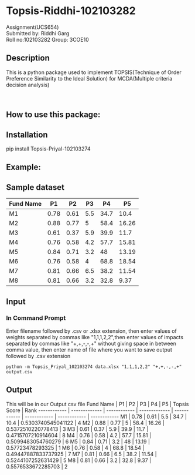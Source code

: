 # Topsis-Riddhi-102103282

Assignment(UCS654)<br>
Submitted by: Riddhi Garg<br>
Roll no:102103282
Group: 3COE10

## Description

This is a python package used to implement TOPSIS(Technique of Order Preference Similarity to the Ideal Solution) for MCDA(Multiple criteria decision analysis)

<br>

## How to use this package:

## Installation

pip install Topsis-Priyal-102103274

## Example:

## Sample dataset

| Fund Name | P1   | P2   | P3  | P4   | P5    |
| --------- | ---- | ---- | --- | ---- | ----- |
| M1        | 0.78 | 0.61 | 5.5 | 34.7 | 10.4  |
| M2        | 0.88 | 0.77 | 5   | 58.4 | 16.26 |
| M3        | 0.61 | 0.37 | 5.9 | 39.9 | 11.7  |
| M4        | 0.76 | 0.58 | 4.2 | 57.7 | 15.81 |
| M5        | 0.84 | 0.71 | 3.2 | 48   | 13.19 |
| M6        | 0.76 | 0.58 | 4   | 68.8 | 18.54 |
| M7        | 0.81 | 0.66 | 6.5 | 38.2 | 11.54 |
| M8        | 0.81 | 0.66 | 3.2 | 32.8 | 9.37  |

## Input

### In Command Prompt

Enter filename followed by .csv or .xlsx extension, then enter values of weights separated by commas like "1,1,1,2,2",then enter values of impacts separated by commas like "+,+,-,-,+" without giving space in between comma value, then enter name of file where you want to save output followed by .csv extension

```
python -m Topsis_Priyal_102103274 data.xlsx "1,1,1,2,2" "+,+,-,-,+" output.csv
```

## Output

This will be in our Output csv file
Fund Name | P1 | P2 | P3 | P4 | P5 | Topsis Score | Rank
------------ | ------------- | ------------ | ------------- | ------------ | ------------ | ------------ | ------------
M1 | 0.78 | 0.61 | 5.5 | 34.7 | 10.4 | 0.5303740545041122 | 4
M2 | 0.88 | 0.77 | 5 | 58.4 | 16.26 | 0.5372510220778413 | 3
M3 | 0.61 | 0.37 | 5.9 | 39.9 | 11.7 | 0.4715707210914604 | 8
M4 | 0.76 | 0.58 | 4.2 | 57.7 | 15.81 | 0.5099483054760279 | 6
M5 | 0.84 | 0.71 | 3.2 | 48 | 13.19 | 0.57723478293325 | 1
M6 | 0.76 | 0.58 | 4 | 68.8 | 18.54 | 0.49447887833737925 | 7
M7 | 0.81 | 0.66 | 6.5 | 38.2 | 11.54 | 0.5244107252631429 | 5
M8 | 0.81 | 0.66 | 3.2 | 32.8 | 9.37 | 0.5576533672285703 | 2
